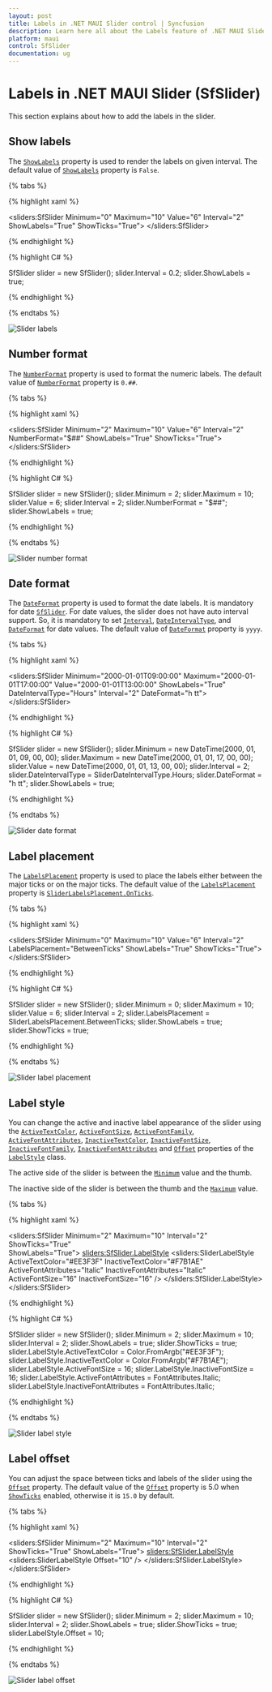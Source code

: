 ```yaml
---
layout: post
title: Labels in .NET MAUI Slider control | Syncfusion
description: Learn here all about the Labels feature of .NET MAUI Slider (SfSlider) control and more.
platform: maui
control: SfSlider
documentation: ug
---
```


# Labels in .NET MAUI Slider (SfSlider)

This section explains about how to add the labels in the slider.

## Show labels

The [`ShowLabels`](https://help.syncfusion.com/cr/maui/Syncfusion.Maui.Sliders.SliderBase.html#Syncfusion_Maui_Sliders_SliderBase_ShowLabels) property is used to render the labels on given interval. The default value of [`ShowLabels`](https://help.syncfusion.com/cr/maui/Syncfusion.Maui.Sliders.SliderBase.html#Syncfusion_Maui_Sliders_SliderBase_ShowLabels) property is `False`.

{% tabs %}

{% highlight xaml %}

<sliders:SfSlider Minimum="0" 
                  Maximum="10"
                  Value="6"
                  Interval="2"
                  ShowLabels="True"
                  ShowTicks="True">
</sliders:SfSlider>

{% endhighlight %}

{% highlight C# %}

SfSlider slider = new SfSlider();
slider.Interval = 0.2;
slider.ShowLabels = true;

{% endhighlight %}

{% endtabs %}

![Slider labels](images/labels-and-dividers/labels.png)

## Number format

The [`NumberFormat`](https://help.syncfusion.com/cr/maui/Syncfusion.Maui.Sliders.SliderBase.html#Syncfusion_Maui_Sliders_SliderBase_NumberFormat) property is used to format the numeric labels. The default value of [`NumberFormat`](https://help.syncfusion.com/cr/maui/Syncfusion.Maui.Sliders.SliderBase.html#Syncfusion_Maui_Sliders_SliderBase_NumberFormat) property is `0.##`.

{% tabs %}

{% highlight xaml %}

<sliders:SfSlider Minimum="2" 
                  Maximum="10"
                  Value="6"
		  Interval="2"  
		  NumberFormat="$##" 
		  ShowLabels="True"
            ShowTicks="True">
</sliders:SfSlider>

{% endhighlight %}

{% highlight C# %}

SfSlider slider = new SfSlider();
slider.Minimum = 2;
slider.Maximum = 10;
slider.Value = 6;
slider.Interval = 2;
slider.NumberFormat = "$##";
slider.ShowLabels = true;

{% endhighlight %}

{% endtabs %}

![Slider number format](images/labels-and-dividers/number-format.png)

## Date format

The [`DateFormat`](https://help.syncfusion.com/cr/maui/Syncfusion.Maui.Sliders.SliderBase.html#Syncfusion_Maui_Sliders_SliderBase_DateFormat) property is used to format the date labels. It is mandatory for date [`SfSlider`](https://help.syncfusion.com/cr/maui/Syncfusion.Maui.Sliders.SfSlider.html). For date values, the slider does not have auto interval support. So, it is mandatory to set [`Interval`](https://help.syncfusion.com/cr/maui/Syncfusion.Maui.Sliders.SliderBase.html#Syncfusion_Maui_Sliders_SliderBase_Interval), [`DateIntervalType`](https://help.syncfusion.com/cr/maui/Syncfusion.Maui.Sliders.SliderBase.html#Syncfusion_Maui_Sliders_SliderBase_DateIntervalType), and [`DateFormat`](https://help.syncfusion.com/cr/maui/Syncfusion.Maui.Sliders.SliderBase.html#Syncfusion_Maui_Sliders_SliderBase_DateFormat) for date values. The default value of [`DateFormat`](https://help.syncfusion.com/cr/maui/Syncfusion.Maui.Sliders.SliderBase.html#Syncfusion_Maui_Sliders_SliderBase_DateFormat) property is `yyyy`.

{% tabs %}

{% highlight xaml %}

<sliders:SfSlider Minimum="2000-01-01T09:00:00" 
                  Maximum="2000-01-01T17:00:00" 
                  Value="2000-01-01T13:00:00" 
          	  ShowLabels="True"  
		  DateIntervalType="Hours" 
		  Interval="2" 
		  DateFormat="h tt">
</sliders:SfSlider>

{% endhighlight %}

{% highlight C# %}

SfSlider slider = new SfSlider();
slider.Minimum = new DateTime(2000, 01, 01, 09, 00, 00);
slider.Maximum = new DateTime(2000, 01, 01, 17, 00, 00);
slider.Value = new DateTime(2000, 01, 01, 13, 00, 00);
slider.Interval = 2;
slider.DateIntervalType = SliderDateIntervalType.Hours;
slider.DateFormat = "h tt";
slider.ShowLabels = true;
    
{% endhighlight %}

{% endtabs %}

![Slider date format](images/labels-and-dividers/date-format.png)

## Label placement

The [`LabelsPlacement`](https://help.syncfusion.com/cr/maui/Syncfusion.Maui.Sliders.SliderBase.html#Syncfusion_Maui_Sliders_SliderBase_LabelsPlacement) property is used to place the labels either between the major ticks or on the major ticks. The default value of the [`LabelsPlacement`](https://help.syncfusion.com/cr/maui/Syncfusion.Maui.Sliders.SliderBase.html#Syncfusion_Maui_Sliders_SliderBase_LabelsPlacement) property is [`SliderLabelsPlacement.OnTicks`](https://help.syncfusion.com/cr/maui/Syncfusion.Maui.Sliders.SliderLabelsPlacement.html#Syncfusion_Maui_Sliders_SliderLabelsPlacement_OnTicks).

{% tabs %}

{% highlight xaml %}

<sliders:SfSlider Minimum="0" 
                  Maximum="10"
                  Value="6"
		  Interval="2"  
		  LabelsPlacement="BetweenTicks" 
		  ShowLabels="True" 
		  ShowTicks="True">
</sliders:SfSlider>

{% endhighlight %}

{% highlight C# %}

SfSlider slider = new SfSlider();
slider.Minimum = 0;
slider.Maximum = 10;
slider.Value = 6;
slider.Interval = 2;
slider.LabelsPlacement = SliderLabelsPlacement.BetweenTicks;
slider.ShowLabels = true;
slider.ShowTicks = true;

{% endhighlight %}

{% endtabs %}

![Slider label placement](images/labels-and-dividers/label-placement.png)


## Label style

You can change the active and inactive label appearance of the slider using the [`ActiveTextColor`](https://help.syncfusion.com/cr/maui/Syncfusion.Maui.Sliders.SliderLabelStyle.html#Syncfusion_Maui_Sliders_SliderLabelStyle_ActiveTextColor), [`ActiveFontSize`](https://help.syncfusion.com/cr/maui/Syncfusion.Maui.Sliders.SliderLabelStyle.html#Syncfusion_Maui_Sliders_SliderLabelStyle_ActiveFontSize), [`ActiveFontFamily`](https://help.syncfusion.com/cr/maui/Syncfusion.Maui.Sliders.SliderLabelStyle.html#Syncfusion_Maui_Sliders_SliderLabelStyle_ActiveFontFamily), [`ActiveFontAttributes`](https://help.syncfusion.com/cr/maui/Syncfusion.Maui.Sliders.SliderLabelStyle.html#Syncfusion_Maui_Sliders_SliderLabelStyle_ActiveFontAttributes), [`InactiveTextColor`](https://help.syncfusion.com/cr/maui/Syncfusion.Maui.Sliders.SliderLabelStyle.html#Syncfusion_Maui_Sliders_SliderLabelStyle_InactiveTextColor), [`InactiveFontSize`](https://help.syncfusion.com/cr/maui/Syncfusion.Maui.Sliders.SliderLabelStyle.html#Syncfusion_Maui_Sliders_SliderLabelStyle_InactiveFontSize), [`InactiveFontFamily`](https://help.syncfusion.com/cr/maui/Syncfusion.Maui.Sliders.SliderLabelStyle.html#Syncfusion_Maui_Sliders_SliderLabelStyle_InactiveFontFamily), [`InactiveFontAttributes`](https://help.syncfusion.com/cr/maui/Syncfusion.Maui.Sliders.SliderLabelStyle.html#Syncfusion_Maui_Sliders_SliderLabelStyle_InactiveFontAttributes) and [`Offset`](https://help.syncfusion.com/cr/maui/Syncfusion.Maui.Sliders.SliderLabelStyle.html#Syncfusion_Maui_Sliders_SliderLabelStyle_Offset)  properties of the [`LabelStyle`](https://help.syncfusion.com/cr/maui/Syncfusion.Maui.Sliders.SliderLabelStyle.html) class.

The active side of the slider is between the [`Minimum`](https://help.syncfusion.com/cr/maui/Syncfusion.Maui.Sliders.SliderBase.html#Syncfusion_Maui_Sliders_SliderBase_Minimum) value and the thumb.

The inactive side of the slider is between the thumb and the [`Maximum`](https://help.syncfusion.com/cr/maui/Syncfusion.Maui.Sliders.SliderBase.html#Syncfusion_Maui_Sliders_SliderBase_Maximum) value.

{% tabs %}

{% highlight xaml %}

<sliders:SfSlider Minimum="2" 
                  Maximum="10" 
                  Interval="2" 
                  ShowTicks="True"  
                  ShowLabels="True">
    <sliders:SfSlider.LabelStyle>
         <sliders:SliderLabelStyle ActiveTextColor="#EE3F3F" 
                                   InactiveTextColor="#F7B1AE" 
	             		   ActiveFontAttributes="Italic" 
				   InactiveFontAttributes="Italic" 
				   ActiveFontSize="16" 
				   InactiveFontSize="16" />
    </sliders:SfSlider.LabelStyle>
</sliders:SfSlider>

{% endhighlight %}

{% highlight C# %}

SfSlider slider = new SfSlider();
slider.Minimum = 2;
slider.Maximum = 10;
slider.Interval = 2;
slider.ShowLabels = true;
slider.ShowTicks = true;
slider.LabelStyle.ActiveTextColor = Color.FromArgb("#EE3F3F");
slider.LabelStyle.InactiveTextColor = Color.FromArgb("#F7B1AE");
slider.LabelStyle.ActiveFontSize = 16;
slider.LabelStyle.InactiveFontSize = 16;
slider.LabelStyle.ActiveFontAttributes = FontAttributes.Italic;
slider.LabelStyle.InactiveFontAttributes = FontAttributes.Italic;

{% endhighlight %}

{% endtabs %}

![Slider label style](images/labels-and-dividers/label-style.png)

## Label offset

You can adjust the space between ticks and labels of the slider using the [`Offset`](https://help.syncfusion.com/cr/maui/Syncfusion.Maui.Sliders.SliderLabelStyle.html#Syncfusion_Maui_Sliders_SliderLabelStyle_OffsetProperty) property. The default value of the [`Offset`](https://help.syncfusion.com/cr/maui/Syncfusion.Maui.Sliders.SliderLabelStyle.html#Syncfusion_Maui_Sliders_SliderLabelStyle_OffsetProperty) property is 5.0 when [`ShowTicks`](https://help.syncfusion.com/cr/maui/Syncfusion.Maui.Sliders.SliderBase.html#Syncfusion_Maui_Sliders_SliderBase_ShowTicks) enabled, otherwise it is `15.0` by default.

{% tabs %}

{% highlight xaml %}

<sliders:SfSlider Minimum="2" 
                  Maximum="10" 
                  Interval="2" 
                  ShowTicks="True"
                  ShowLabels="True">
    <sliders:SfSlider.LabelStyle>
        <sliders:SliderLabelStyle Offset="10" />
     </sliders:SfSlider.LabelStyle>
</sliders:SfSlider>

{% endhighlight %}

{% highlight C# %}

SfSlider slider = new SfSlider();
slider.Minimum = 2;
slider.Maximum = 10;
slider.Interval = 2;
slider.ShowLabels = true;
slider.ShowTicks = true;
slider.LabelStyle.Offset = 10;

{% endhighlight %}

{% endtabs %}

![Slider label offset](images/labels-and-dividers/label-offset.png)
